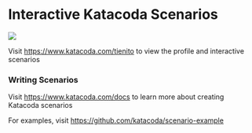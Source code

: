 # Interactive Katacoda Scenarios

[![](http://shields.katacoda.com/katacoda/tienito/count.svg)](https://www.katacoda.com/tienito "Get your profile on Katacoda.com")

Visit https://www.katacoda.com/tienito to view the profile and interactive scenarios

### Writing Scenarios
Visit https://www.katacoda.com/docs to learn more about creating Katacoda scenarios

For examples, visit https://github.com/katacoda/scenario-example

